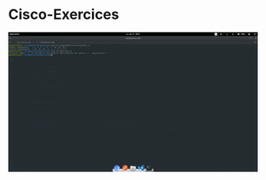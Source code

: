 # Cisco-Exercices
![]( https://github.com/coltaemanuela/Cisco-Exercices/blob/master/Screenshot%20from%202017-11-13%2008-53-04.png)
